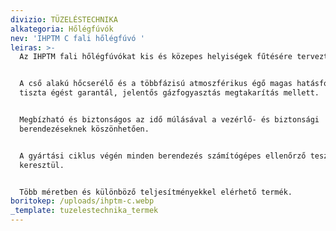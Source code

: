 ```yaml
---
divizio: TÜZELÉSTECHNIKA
alkategoria: Hőlégfúvók
nev: 'IHPTM C fali hőlégfúvó '
leiras: >-
  Az IHPTM fali hőlégfúvókat kis és közepes helyiségek fűtésére tervezték. 


  A cső alakú hőcserélő és a többfázisú atmoszférikus égő magas hatásfokot és
  tiszta égést garantál, jelentős gázfogyasztás megtakarítás mellett.


  Megbízható és biztonságos az idő múlásával a vezérlő- és biztonsági
  berendezéseknek köszönhetően. 


  A gyártási ciklus végén minden berendezés számítógépes ellenőrző teszten megy
  keresztül.


  Több méretben és különböző teljesítményekkel elérhető termék.
boritokep: /uploads/ihptm-c.webp
_template: tuzelestechnika_termek
---
```



